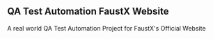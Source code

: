 ﻿## QA Test Automation FaustX Website
 
 <p>A real world QA Test Automation Project for FaustX's Official Website</p>

